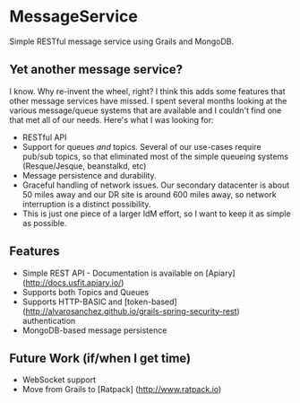 MessageService
==============

Simple RESTful message service using Grails and MongoDB.

## Yet another message service?
I know. Why re-invent the wheel, right?  I think this adds some features that other message services have missed.  I spent several months looking at the various message/queue systems that are available and I couldn't find one that met all of our needs.  Here's what I was looking for:

* RESTful API
* Support for queues *and* topics.  Several of our use-cases require pub/sub topics, so that eliminated most of the simple queueing systems (Resque/Jesque, beanstalkd, etc)
* Message persistence and durability.
* Graceful handling of network issues.  Our secondary datacenter is about 50 miles away and our DR site is around 600 miles away, so network interruption is a distinct possibility.  
* This is just one piece of a larger IdM effort, so I want to keep it as simple as possible.

## Features
* Simple REST API - Documentation is available on [Apiary] (http://docs.usfit.apiary.io/)
* Supports both Topics and Queues
* Supports HTTP-BASIC and [token-based] (http://alvarosanchez.github.io/grails-spring-security-rest) authentication
* MongoDB-based message persistence

## Future Work (if/when I get time)
* WebSocket support
* Move from Grails to [Ratpack] (http://www.ratpack.io)
